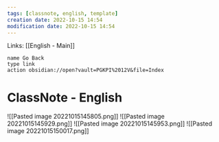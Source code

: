 ```yaml
---
tags: [classnote, english, template]
creation date: 2022-10-15 14:54
modification date: 2022-10-15 14:54
---
```


Links: [[English - Main]]
```button
name Go Back
type link
action obsidian://open?vault=PGKPI%2012V&file=Index
```
# ClassNote - English
![[Pasted image 20221015145805.png]]
![[Pasted image 20221015145929.png]]
![[Pasted image 20221015145953.png]]
![[Pasted image 20221015150017.png]]